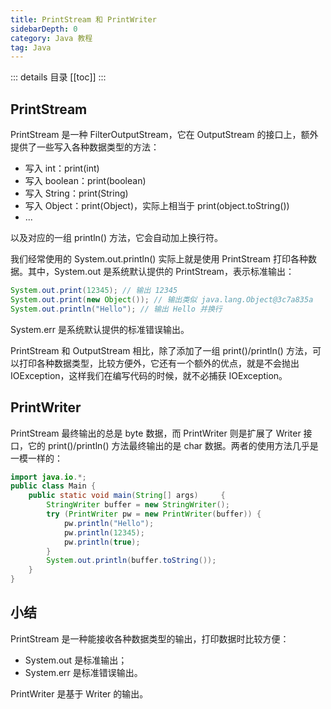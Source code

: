 ```yaml
---
title: PrintStream 和 PrintWriter
sidebarDepth: 0
category: Java 教程
tag: Java
---
```


::: details 目录
[[toc]]
:::


## PrintStream

PrintStream 是一种 FilterOutputStream，它在 OutputStream 的接口上，额外提供了一些写入各种数据类型的方法：

- 写入 int：print(int)
- 写入 boolean：print(boolean)
- 写入 String：print(String)
- 写入 Object：print(Object)，实际上相当于 print(object.toString())
- ...


以及对应的一组 println() 方法，它会自动加上换行符。

我们经常使用的 System.out.println() 实际上就是使用 PrintStream 打印各种数据。其中，System.out 是系统默认提供的 PrintStream，表示标准输出：

```java
System.out.print(12345); // 输出 12345
System.out.print(new Object()); // 输出类似 java.lang.Object@3c7a835a
System.out.println("Hello"); // 输出 Hello 并换行
```

System.err 是系统默认提供的标准错误输出。

PrintStream 和 OutputStream 相比，除了添加了一组 print()/println() 方法，可以打印各种数据类型，比较方便外，它还有一个额外的优点，就是不会抛出 IOException，这样我们在编写代码的时候，就不必捕获 IOException。



## PrintWriter

PrintStream 最终输出的总是 byte 数据，而 PrintWriter 则是扩展了 Writer 接口，它的 print()/println() 方法最终输出的是 char 数据。两者的使用方法几乎是一模一样的：

```java
import java.io.*;
public class Main {
    public static void main(String[] args)     {
        StringWriter buffer = new StringWriter();
        try (PrintWriter pw = new PrintWriter(buffer)) {
            pw.println("Hello");
            pw.println(12345);
            pw.println(true);
        }
        System.out.println(buffer.toString());
    }
}
```


## 小结

PrintStream 是一种能接收各种数据类型的输出，打印数据时比较方便：

- System.out 是标准输出；
- System.err 是标准错误输出。


PrintWriter 是基于 Writer 的输出。

